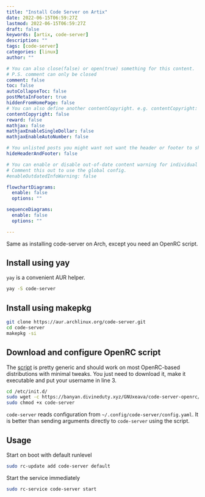 ```yaml
---
title: "Install Code Server on Artix"
date: 2022-06-15T06:59:27Z
lastmod: 2022-06-15T06:59:27Z
draft: false 
keywords: [artix, code-server]
description: ""
tags: [code-server]
categories: [linux]
author: ""

# You can also close(false) or open(true) something for this content.
# P.S. comment can only be closed
comment: false
toc: false
autoCollapseToc: false
postMetaInFooter: true
hiddenFromHomePage: false
# You can also define another contentCopyright. e.g. contentCopyright: "This is another copyright."
contentCopyright: false
reward: false
mathjax: false
mathjaxEnableSingleDollar: false
mathjaxEnableAutoNumber: false

# You unlisted posts you might want not want the header or footer to show
hideHeaderAndFooter: false

# You can enable or disable out-of-date content warning for individual post.
# Comment this out to use the global config.
#enableOutdatedInfoWarning: false

flowchartDiagrams:
  enable: false
  options: ""

sequenceDiagrams: 
  enable: false
  options: ""

---
```

Same as installing code-server on Arch, except you need an OpenRC script.
<!--more-->

## Install using yay
`yay` is a convenient AUR helper. 
```bash
yay -S code-server 
```

## Install using makepkg
```bash 
git clone https://aur.archlinux.org/code-server.git
cd code-server
makepkg -si 
```

## Download and configure OpenRC script
The [script](https://banyan.divineduty.xyz/GNUxeava/code-server-openrc) is pretty generic and should work on most OpenRC-based distributions with minimal tweaks. You just need to download it, make it executable and put your username in line 3.
```bash
cd /etc/init.d/
sudo wget -c https://banyan.divineduty.xyz/GNUxeava/code-server-openrc/raw/branch/master/code-server 
sudo chmod +x code-server 
```

`code-server` reads configuration from `~/.config/code-server/config.yaml`. It is better than sending arguments directly to `code-server` using the script.

## Usage
Start on boot with default runlevel
```bash
sudo rc-update add code-server default 
```

Start the service immediately
```bash
sudo rc-service code-server start 
```
